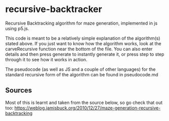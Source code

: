 # recursive-backtracker
 Recursive Backtracking algorithm for maze generation, implemented in js using p5.js.

This code is meant to be a relatively simple explanation of the algorithm(s) stated above. If you just want to know how
the algorithm works, look at the carveRecursive function near the bottom of the file. You can also enter details and
then press generate to instantly generate it, or press step to step through it to see how it works in action.

The pseudocode (as well as JS and a couple of other languages) for the standard recursive form of the algorithm can be found in pseudocode.md

## Sources

Most of this is learnt and taken from the source below, so go check that out too:
https://weblog.jamisbuck.org/2010/12/27/maze-generation-recursive-backtracking
